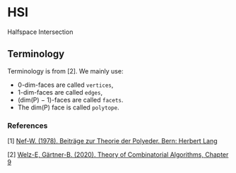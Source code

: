 # HSI
Halfspace Intersection

## Terminology

Terminology is from [2]. We mainly use:

* 0-dim-faces are called `vertices`,
* 1-dim-faces are called `edges`,
* (dim(P) − 1)-faces are called `facets`.
* The dim(P) face is called `polytope`.


### References

[1] [Nef-W. (1978). Beiträge zur Theorie der Polyeder. Bern: Herbert Lang](https://books.google.ch/books/about/Beitr%C3%A4ge_zur_Theorie_der_Polyeder.html?id=3Lm0AAAAIAAJ&redir_esc=y)

[2] [Welz-E, Gärtner-B. (2020). Theory of Combinatorial Algorithms, Chapter 9 ](https://ti.inf.ethz.ch/ew/courses/Geo20/lecture/gca20-9.pdf)